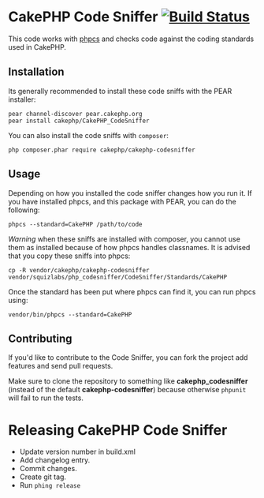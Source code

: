 CakePHP Code Sniffer [![Build Status](https://travis-ci.org/cakephp/cakephp-codesniffer.png?branch=master)](http://travis-ci.org/cakephp/cakephp-codesniffer)
====================

This code works with [phpcs](http://pear.php.net/manual/en/package.php.php-codesniffer.php)
and checks code against the coding standards used in CakePHP.

Installation
------------

Its generally recommended to install these code sniffs with the PEAR
installer:

	pear channel-discover pear.cakephp.org
	pear install cakephp/CakePHP_CodeSniffer

You can also install the code sniffs with `composer`:

	php composer.phar require cakephp/cakephp-codesniffer

Usage
-----

Depending on how you installed the code sniffer changes how you run it. If you have
installed phpcs, and this package with PEAR, you can do the following:

	phpcs --standard=CakePHP /path/to/code

*Warning* when these sniffs are installed with composer, you cannot use them as installed because
of how phpcs handles classnames. It is advised that you copy these sniffs into phpcs:

	cp -R vendor/cakephp/cakephp-codesniffer vendor/squizlabs/php_codesniffer/CodeSniffer/Standards/CakePHP

Once the standard has been put where phpcs can find it, you can run phpcs using:

	vendor/bin/phpcs --standard=CakePHP

Contributing
------------

If you'd like to contribute to the Code Sniffer, you can fork the project add features and send pull requests.

Make sure to clone the repository to something like **cakephp_codesniffer** (instead of the default **cakephp-codesniffer**) because otherwise `phpunit` will fail to run the tests.

Releasing CakePHP Code Sniffer
==============================

* Update version number in build.xml
* Add changelog entry.
* Commit changes.
* Create git tag.
* Run `phing release`
